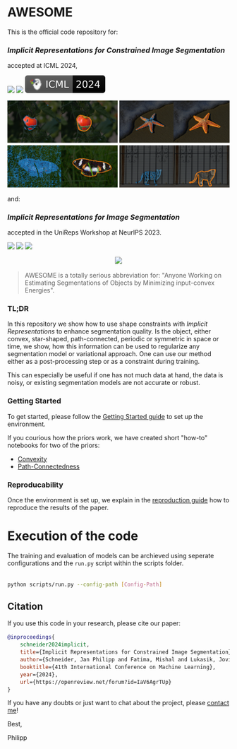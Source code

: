 # AWESOME


This is the official code repository for:
### *Implicit Representations for Constrained Image Segmentation*
accepted at ICML 2024,

<p align="left">
    <a href="https://openreview.net/pdf?id=IaV6AgrTUp" alt="PDF File">
        <img src="https://img.shields.io/badge/PDF-a60a00?logo=adobeacrobatreader" /></a>
    <a href="https://openreview.net/forum?id=IaV6AgrTUp" alt="OpenReview">
        <img src="https://img.shields.io/badge/OpenReview-8c1b13?logo=file" /></a>
    <a href="https://icml.cc/virtual/2024/poster/34423">
        <img src="images/badge/ICML-2024-black.svg"/>
    </a>


</p>

<div class="teaser">
    <img src="./images/teaser_combined.png" max_height="400px" max_width="1024px">
</div>


and:

### *Implicit Representations for Image Segmentation*

accepted in the UniReps Workshop at NeurIPS 2023.

<p align="left">
    <a href="https://openreview.net/pdf?id=LSSiDy7fG1" alt="PDF File">
        <img src="https://img.shields.io/badge/PDF-a60a00?logo=adobeacrobatreader" /></a>
    <a href="https://openreview.net/forum?id=LSSiDy7fG1" alt="OpenReview Link">
        <img src="https://img.shields.io/badge/OpenReview-8c1b13?logo=file" /></a>
    <a href="https://unireps.org/2023/publication/schneider-2023-implicit/" alt="UniReps Link">
        <img src="https://img.shields.io/badge/UniReps-2023-5d8bc4" /></a>
</p>

<div align="center">
    <img src="./images/teaser_convex.gif" height="400px">
</div>



> AWESOME is a totally serious abbreviation for:
  "Anyone Working on Estimating Segmentations of Objects by Minimizing input-convex Energies".

### TL;DR

In this repository we show how to use shape constraints with *Implicit Representations* to enhance segmentation quality. Is the object, either convex, star-shaped, path-connected, periodic or symmetric in space or time, we show, how this information can be used to regularize any segmentation model or variational approach. One can use our method either as a post-processing step or as a constraint during training.

This can especially be useful if one has not much data at hand, the data is noisy, or existing segmentation models are not accurate or robust.

### Getting Started

To get started, please follow the [Getting Started guide](docs/getting_started.md) to set up the environment.

If you courious how the priors work, we have created short "how-to" notebooks for two of the priors:
- [Convexity](notebooks/how_to/convexity.ipynb)
- [Path-Connectedness](notebooks/how_to/path-connectedness.ipynb)

### Reproducability

Once the environment is set up, we explain in the [reproduction guide](docs/reproduction_guide.md) how to reproduce the results of the paper.

# Execution of the code

The training and evaluation of models can be archieved using seperate configurations and the `run.py` script within the scripts folder.

```bash

python scripts/run.py --config-path [Config-Path]

```

## Citation
If you use this code in your research, please cite our paper:

```bibtex
@inproceedings{
    schneider2024implicit,
    title={Implicit Representations for Constrained Image Segmentation},
    author={Schneider, Jan Philipp and Fatima, Mishal and Lukasik, Jovita and Kolb, Andreas and Keuper, Margret and Moeller, Michael},
    booktitle={41th International Conference on Machine Learning},
    year={2024},
    url={https://openreview.net/forum?id=IaV6AgrTUp}
}
```


If you have any doubts or just want to chat about the project, please [contact me](mailto://jan.schneider@uni-siegen.de?subject=AWESOME%20project)!

Best,

Philipp
